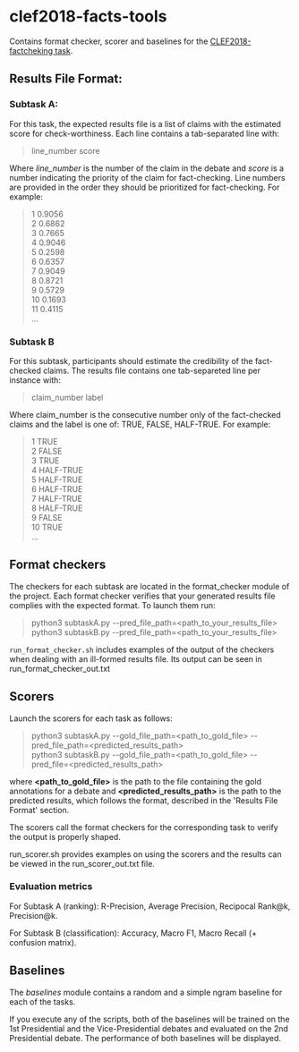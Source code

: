 # clef2018-facts-tools
Contains format checker, scorer and baselines for the [CLEF2018-factcheking task](http://alt.qcri.org/clef2018-factcheck/).

## __Results File Format__: 

### Subtask A: 
For this task, the expected results file is a list of claims with the estimated score for check-worthiness. 
    Each line contains a tab-separated line with:
>line_number <TAB> score

Where _line_number_ is the number of the claim in the debate and _score_ is a number indicating the priority of the claim for fact-checking. Line numbers are provided in the order they should be prioritized for fact-checking. For example:
>1	0.9056 <br/>
>2	0.6862 <br/>
>3	0.7665 <br/>
>4	0.9046 <br/>
>5	0.2598 <br/>
>6	0.6357 <br/>
>7	0.9049 <br/>
>8	0.8721 <br/>
>9	0.5729 <br/>
>10	0.1693 <br/>
>11	0.4115 <br/>
> ...

### Subtask B

For this subtask, participants should estimate the credibility of the fact-checked claims. The results file contains one tab-separeted line per instance with:

> claim_number <TAB> label

Where claim_number is the consecutive number only of the fact-checked claims and the label is one of: TRUE, FALSE, HALF-TRUE. For example:

>1  TRUE <br/>
>2	FALSE <br/>
>3	TRUE <br/>
>4	HALF-TRUE <br/>
>5	HALF-TRUE <br/>
>6	HALF-TRUE <br/>
>7	HALF-TRUE <br/>
>8	HALF-TRUE <br/>
>9	FALSE <br/>
>10	TRUE <br/>
> ... 

## Format checkers

The checkers for each subtask are located in the format_checker module of the project.
Each format checker verifies that your generated results file complies with the expected format.
To launch them run: 
> python3 subtaskA.py --pred_file_path=<path_to_your_results_file> <br/>
> python3 subtaskB.py --pred_file_path=<path_to_your_results_file> 

`run_format_checker.sh` includes examples of the output of the checkers when dealing with an ill-formed results file. 
Its output can be seen in run_format_checker_out.txt

## Scorers 

Launch the scorers for each task as follows:
> python3 subtaskA.py --gold_file_path=<path_to_gold_file> --pred_file_path=<predicted_results_path> <br/>
> python3 subtaskB.py --gold_file_path=<path_to_gold_file> --pred_file=<predicted_results_path> 
    
where __<path_to_gold_file>__ is the path to the file containing the gold annotations for a debate and __<predicted_results_path>__ is the path to the predicted results, which follows the format, described in the 'Results File Format' section.

The scorers call the format checkers for the corresponding task to verify the output is properly shaped.

run_scorer.sh provides examples on using the scorers and the results can be viewed in the run_scorer_out.txt file.

### Evaluation metrics

For Subtask A (ranking): R-Precision, Average Precision, Recipocal Rank@k, Precision@k.

For Subtask B (classification): Accuracy, Macro F1, Macro Recall (+ confusion matrix).


## Baselines

The _baselines_ module contains a random and a simple ngram baseline for each of the tasks.

If you execute any of the scripts, both of the baselines will be trained on the 1st Presidential and the Vice-Presidential debates and evaluated on the 2nd Presidential debate.
The performance of both baselines will be displayed.

